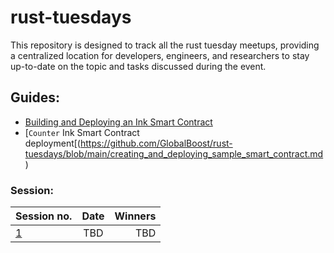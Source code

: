 # rust-tuesdays

This repository is designed to track all the rust tuesday meetups, providing a centralized location for developers, engineers, and researchers to stay up-to-date on the topic and tasks discussed during the event.

## Guides: 

 - [Building and Deploying an Ink Smart Contract](https://github.com/GlobalBoost/rust-tuesdays/blob/main/building_and_deploying.md)
 - [```Counter``` Ink Smart Contract deployment[(https://github.com/GlobalBoost/rust-tuesdays/blob/main/creating_and_deploying_sample_smart_contract.md)

### Session: 
|                  Session no.                               |      Date      |  Winners |
|------------------------------------------------------------|:--------------:|---------:|
| [1](https://github.com/GlobalBoost/rust-tuesdays/issues/1) |  TBD           |   TBD    |
